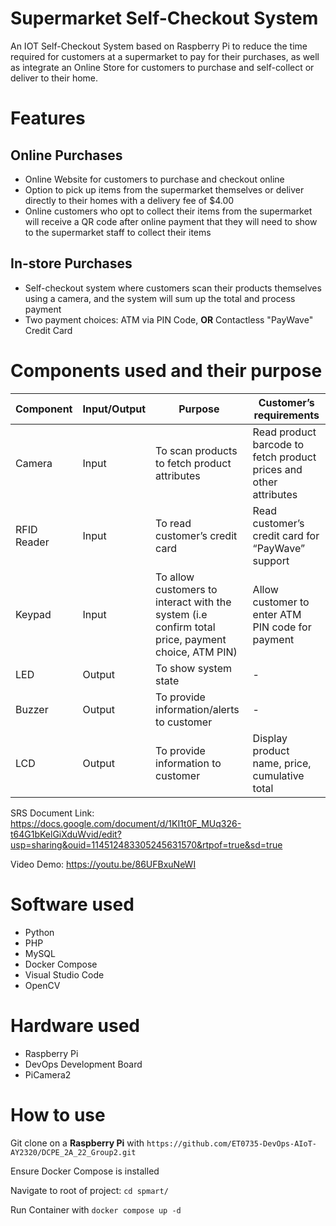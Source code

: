 # Supermarket Self-Checkout System

An IOT Self-Checkout System based on Raspberry Pi to reduce the time required for customers at a supermarket to pay for their purchases, as well as integrate an Online Store for customers to purchase and self-collect or deliver to their home.

# Features

## Online Purchases

* Online Website for customers to purchase and checkout online
* Option to pick up items from the supermarket themselves or deliver directly to their homes with a delivery fee of $4.00
* Online customers who opt to collect their items from the supermarket will receive a QR code after online payment that they will need to show to the supermarket staff to collect their items

## In-store Purchases

* Self-checkout system where customers scan their products themselves using a camera, and the system will sum up the total and process payment
* Two payment choices: ATM via PIN Code, **OR** Contactless "PayWave" Credit Card


# Components used and their purpose

| Component         | Input/Output | Purpose                                                                                           | Customer’s requirements                                           |
|-------------------|--------------|---------------------------------------------------------------------------------------------------|-------------------------------------------------------------------|
| Camera            | Input        | To scan products to fetch product attributes                                                      | Read product barcode to fetch product prices and other attributes |
| RFID Reader       | Input        | To read customer’s credit card                                                                    | Read customer’s credit card for “PayWave” support                 |
| Keypad            | Input        | To allow customers to interact with the system (i.e confirm total price, payment choice, ATM PIN) | Allow customer to enter ATM PIN code for payment                  |
| LED               | Output       | To show system state                                                                              | -                                                                 |
| Buzzer            | Output       | To provide information/alerts to customer                                                         | -                                                                 |
| LCD               | Output       | To provide information to customer                                                                | Display product name, price, cumulative total                     |

SRS Document Link: https://docs.google.com/document/d/1KI1t0F_MUq326-t64G1bKelGiXduWvid/edit?usp=sharing&ouid=114512483305245631570&rtpof=true&sd=true

Video Demo: https://youtu.be/86UFBxuNeWI

# Software used

* Python
* PHP
* MySQL
* Docker Compose
* Visual Studio Code
* OpenCV

# Hardware used
* Raspberry Pi
* DevOps Development Board
* PiCamera2

# How to use
Git clone on a **Raspberry Pi** with `https://github.com/ET0735-DevOps-AIoT-AY2320/DCPE_2A_22_Group2.git` 

Ensure Docker Compose is installed

Navigate to root of project: `cd spmart/`

Run Container with `docker compose up -d`

